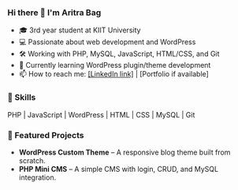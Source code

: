 ### Hi there 👋 I'm Aritra Bag
- 🎓 3rd year student at KIIT University
- 💻 Passionate about web development and WordPress
- 🛠️ Working with PHP, MySQL, JavaScript, HTML/CSS, and Git
- 🔨 Currently learning WordPress plugin/theme development
- 📫 How to reach me: [[LinkedIn link]](https://www.linkedin.com/in/aritra-bag2004/) | [Portfolio if available]

### 🔧 Skills
PHP | JavaScript | WordPress | HTML | CSS | MySQL | Git

### 📂 Featured Projects
- **WordPress Custom Theme** – A responsive blog theme built from scratch.
- **PHP Mini CMS** – A simple CMS with login, CRUD, and MySQL integration.

<!--
**Aritra-19/Aritra-19** is a ✨ _special_ ✨ repository because its `README.md` (this file) appears on your GitHub profile.

Here are some ideas to get you started:

- 🔭 I’m currently working on ...
- 🌱 I’m currently learning ...
- 👯 I’m looking to collaborate on ...
- 🤔 I’m looking for help with ...
- 💬 Ask me about ...
- 📫 How to reach me: ...
- 😄 Pronouns: ...
- ⚡ Fun fact: ...
-->
